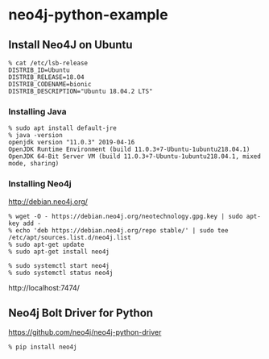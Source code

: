 # neo4j-python-example
## Install Neo4J on Ubuntu

```
% cat /etc/lsb-release
DISTRIB_ID=Ubuntu
DISTRIB_RELEASE=18.04
DISTRIB_CODENAME=bionic
DISTRIB_DESCRIPTION="Ubuntu 18.04.2 LTS"
```

### Installing Java

```
% sudo apt install default-jre
% java -version
openjdk version "11.0.3" 2019-04-16
OpenJDK Runtime Environment (build 11.0.3+7-Ubuntu-1ubuntu218.04.1)
OpenJDK 64-Bit Server VM (build 11.0.3+7-Ubuntu-1ubuntu218.04.1, mixed mode, sharing)
```

### Installing Neo4j

http://debian.neo4j.org/

```
% wget -O - https://debian.neo4j.org/neotechnology.gpg.key | sudo apt-key add -
% echo 'deb https://debian.neo4j.org/repo stable/' | sudo tee /etc/apt/sources.list.d/neo4j.list
% sudo apt-get update
% sudo apt-get install neo4j
```

```
% sudo systemctl start neo4j
% sudo systemctl status neo4j
```

http://localhost:7474/

## Neo4j Bolt Driver for Python

https://github.com/neo4j/neo4j-python-driver

```
% pip install neo4j
```
